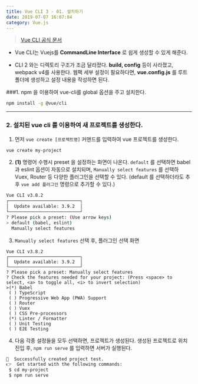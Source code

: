 ```yaml
---
title: Vue CLI 3 - 01. 설치하기
date: 2019-07-07 16:07:84
category: Vue.js
---
```


> [Vue CLI 공식 문서](https://cli.vuejs.org/)

- Vue CLI는 Vuejs를 **CommandLine Interface** 로 쉽게 생성할 수 있게 해준다.

- CLI 2 와는 디렉토리 구조가 조금 달라졌다. **build, config** 등이 사라졌고, webpack v4를 사용한다. 웹팩 세부 설정이 필요하다면, **vue.config.js** 를 루트 폴더에 생성하고 설정 내용을 작성하면 된다.

###1. npm 을 이용하여 vue-cli를 global 옵션을 주고 설치한다.

```sh
npm install -g @vue/cli
```

---

### 2. 설치된 vue cli 를 이용하여 새 프로젝트를 생성한다.

1. 먼저 `vue create [프로젝트명]` 커맨드를 입력하여 vue 프로젝트를 생성한다.

```sh
vue create my-project
```

2. **(1)** 명령어 수행시 preset 을 설정하는 화면이 나온다. `default` 를 선택하면 babel 과 eslint 옵션이 자동으로 설치되며, `Manually select features` 를 선택하 Vuex, Router 등 다양한 플러그인을 선택할 수 있다. (default 를 선택하더라도 추후 `vue add 플러그인` 명령으로 추가할 수 있다.)

```sh
Vue CLI v3.8.2
┌───────────────────────────┐
│  Update available: 3.9.2  │
└───────────────────────────┘
? Please pick a preset: (Use arrow keys)
> default (babel, eslint)
  Manually select features
```

3. `Manually select features` 선택 후, 플러그인 선택 화면

```
Vue CLI v3.8.2
┌───────────────────────────┐
│  Update available: 3.9.2  │
└───────────────────────────┘
? Please pick a preset: Manually select features
? Check the features needed for your project: (Press <space> to select, <a> to toggle all, <i> to invert selection)
>(*) Babel
 ( ) TypeScript
 ( ) Progressive Web App (PWA) Support
 ( ) Router
 ( ) Vuex
 ( ) CSS Pre-processors
 (*) Linter / Formatter
 ( ) Unit Testing
 ( ) E2E Testing
```

4. 다음 각종 설정들을 모두 선택하면, 프로젝트가 생성된다. 생성된 프로젝트로 위치 진입 후, `npm run serve` 를 입력하면 서버가 실행된다.

```sh
🎉  Successfully created project test.
👉  Get started with the following commands:
 $ cd my-project
 $ npm run serve
```
